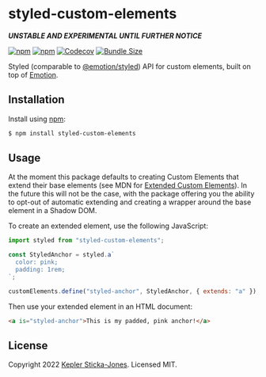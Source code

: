 # styled-custom-elements

**_UNSTABLE AND EXPERIMENTAL UNTIL FURTHER NOTICE_**

[![npm](https://img.shields.io/npm/v/styled-custom-elements)](https://www.npmjs.com/package/styled-custom-elements)
[![npm](https://img.shields.io/npm/dw/styled-custom-elements)](https://www.npmjs.com/package/styled-custom-elements)
[![Codecov](https://img.shields.io/codecov/c/github/keplersj/styled-custom-elements)](https://app.codecov.io/gh/keplersj/styled-custom-elements)
[![Bundle Size](https://img.shields.io/bundlephobia/min/styled-custom-elements)](https://bundlephobia.com/package/styled-custom-elements)

Styled (comparable to [@emotion/styled](https://emotion.sh/docs/@emotion/styled)) API for custom elements, built on top of [Emotion](https://emotion.sh/).

## Installation

Install using [npm](https://www.npmjs.com/):

```sh
$ npm install styled-custom-elements
```

## Usage

At the moment this package defaults to creating Custom Elements that extend their base elements (see MDN for [Extended Custom Elements](https://developer.mozilla.org/en-US/docs/Web/Web_Components/Using_custom_elements#customized_built-in_elements)). In the future this will not be the case, with the package offering you the ability to opt-out of automatic extending and creating a wrapper around the base element in a Shadow DOM.

To create an extended element, use the following JavaScript:

```js
import styled from "styled-custom-elements";

const StyledAnchor = styled.a`
  color: pink;
  padding: 1rem;
`;

customElements.define("styled-anchor", StyledAnchor, { extends: "a" });
```

Then use your extended element in an HTML document:

```html
<a is="styled-anchor">This is my padded, pink anchor!</a>
```

## License

Copyright 2022 [Kepler Sticka-Jones](https://keplersj.com). Licensed MIT.
